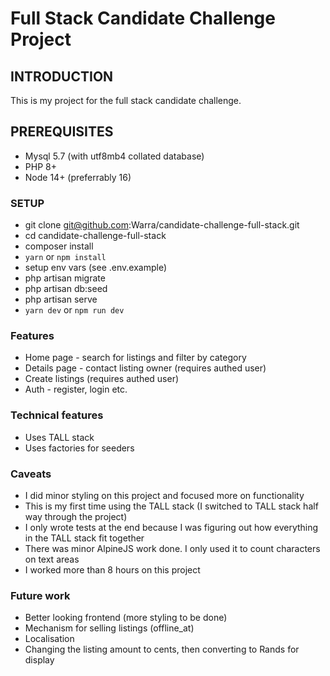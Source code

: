# Full Stack Candidate Challenge Project
## INTRODUCTION

This is my project for the full stack candidate challenge.

## PREREQUISITES

- Mysql 5.7 (with utf8mb4 collated database)
- PHP 8+
- Node 14+ (preferrably 16)

### SETUP
- git clone git@github.com:Warra/candidate-challenge-full-stack.git
- cd candidate-challenge-full-stack
- composer install
- `yarn` or `npm install`
- setup env vars (see .env.example)
- php artisan migrate
- php artisan db:seed
- php artisan serve
- `yarn dev` or `npm run dev`

### Features
- Home page - search for listings and filter by category
- Details page - contact listing owner (requires authed user)
- Create listings (requires authed user)
- Auth - register, login etc.

### Technical features
- Uses TALL stack
- Uses factories for seeders

### Caveats
- I did minor styling on this project and focused more on functionality
- This is my first time using the TALL stack (I switched to TALL stack half way through the project)
- I only wrote tests at the end because I was figuring out how everything in the TALL stack fit together
- There was minor AlpineJS work done. I only used it to count characters on text areas
- I worked more than 8 hours on this project

### Future work
- Better looking frontend (more styling to be done)
- Mechanism for selling listings (offline_at)
- Localisation
- Changing the listing amount to cents, then converting to Rands for display